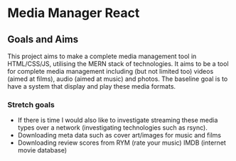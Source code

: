 # Media Manager React

## Goals and Aims

This project aims to make a complete media management tool in HTML/CSS/JS, utilising the MERN stack of technologies. It aims to be a tool for complete media management including (but not limited too) videos (aimed at films), audio (aimed at music) and photos. The baseline goal is to have a system that display and play these media formats.

### Stretch goals

* If there is time I would also like to investigate streaming these media types over a network (investigating technologies such as rsync).
* Downloading meta data such as cover art/images for music and films
* Downloading review scores from RYM (rate your music) IMDB (internet movie database)

